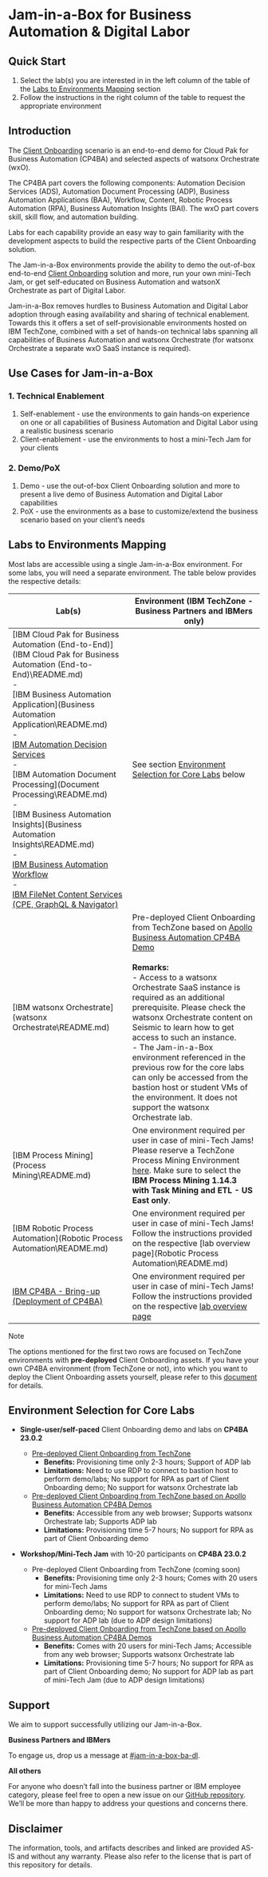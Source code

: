 # Jam-in-a-Box for Business Automation & Digital Labor

## Quick Start

1. Select the lab(s) you are interested in in the left column of the table of the [Labs to Environments Mapping](#labs-to-environments-mapping) section
2. Follow the instructions in the right column of the table to request the appropriate environment



## Introduction

The <a href="https://github.com/IBM/cp4ba-client-onboarding-scenario" target="_blank">Client Onboarding</a> scenario is an end-to-end demo for Cloud Pak for Business Automation (CP4BA) and selected aspects of watsonx Orchestrate (wxO). 

The CP4BA part covers the following components: Automation Decision Services (ADS), Automation Document Processing (ADP), Business Automation Applications (BAA), Workflow, Content, Robotic Process Automation (RPA), Business Automation Insights (BAI). The wxO part covers skill, skill flow, and automation building.

Labs for each capability provide an easy way to gain familiarity with the development aspects to build the respective parts of the Client Onboarding solution.

The Jam-in-a-Box environments provide the ability to demo the out-of-box end-to-end <a href="https://github.com/IBM/cp4ba-client-onboarding-scenario" target="_blank">Client Onboarding</a> solution and more, run your own mini-Tech Jam, or get self-educated on Business Automation and watsonX Orchestrate as part of Digital Labor.

Jam-in-a-Box removes hurdles to Business Automation and Digital Labor adoption through easing availability and sharing of technical enablement. Towards this it offers a set of self-provisionable environments hosted on IBM TechZone, combined with a set of hands-on technical labs spanning all capabilities of Business Automation and watsonx Orchestrate (for watsonx Orchestrate a separate wxO SaaS instance is required).



## Use Cases for Jam-in-a-Box

### 1. Technical Enablement

1. Self-enablement - use the environments to gain hands-on experience on one or all capabilities of Business Automation and Digital Labor using a realistic business scenario
2. Client-enablement - use the environments to host a mini-Tech Jam for your clients

### 2. Demo/PoX

1. Demo - use the out-of-box Client Onboarding solution and more to present a live demo of Business Automation and Digital Labor capabilities
2. PoX - use the environments as a base to customize/extend the business scenario based on your client’s needs



## Labs to Environments Mapping

Most labs are accessible using a single Jam-in-a-Box environment. For some labs, you will need a separate environment. The table below provides the respective details:

| Lab(s)                                                       | Environment (IBM TechZone - Business Partners and IBMers only) |
| ------------------------------------------------------------ | ------------------------------------------------------------ |
| [IBM Cloud Pak for Business Automation (End-to-End)](IBM Cloud Pak for Business Automation (End-to-End)\README.md) <br/>-<br/>[IBM Business Automation Application](Business Automation Application\README.md) <br/>-<br/>[IBM Automation Decision Services](Decisions\README.md) <br/>-<br/>[IBM Automation Document Processing](Document Processing\README.md)<br/>-<br/>[IBM Business Automation Insights](Business Automation Insights\README.md)<br/>-<br/>[IBM Business Automation Workflow](Workflow\README.md)<br/>-<br/>[IBM FileNet Content Services (CPE, GraphQL & Navigator)](Content\README.md) | See section [Environment Selection for Core Labs](#environment-selection-for-core-labs) below |
| [IBM watsonx Orchestrate](watsonx Orchestrate\README.md)     | Pre-deployed Client Onboarding from TechZone based on [Apollo Business Automation CP4BA Demo](Solutions/Client%20Onboarding/README_2302_ApolloBA_CP4BADemos.md)<br/><br/> **Remarks:**<br/>- Access to a watsonx Orchestrate SaaS instance is required as an additional prerequisite. Please check the watsonx Orchestrate content on Seismic to learn how to get access to such an instance.<br/>- The Jam-in-a-Box environment referenced in the previous row for the core labs can only be accessed from the bastion host or student VMs of the environment. It does not support the watsonx Orchestrate lab. |
| [IBM Process Mining](Process Mining\README.md)               | One environment required per user in case of mini-Tech Jams!<br/>Please reserve a TechZone Process Mining Environment <a href="https://techzone.ibm.com/collection/process-mining-with-task-mining-demo-and-etl/environments" target="_blank">here</a>. Make sure to select the **IBM Process Mining 1.14.3 with Task Mining and ETL - US East only**. |
| [IBM Robotic Process Automation](Robotic Process Automation\README.md) | One environment required per user in case of mini-Tech Jams!<br/>Follow the instructions provided on the respective [lab overview page](Robotic Process Automation\README.md) |
| [IBM CP4BA - Bring-up (Deployment of CP4BA)](Bring-up\README.md) | One environment required per user in case of mini-Tech Jams!<br/>Follow the instructions provided on the respective [lab overview page](Bring-up\README.md) |

> [!NOTE]
>
> The options mentioned for the first two rows are focused on TechZone environments with **pre-deployed** Client Onboarding assets. If you have your own CP4BA environment (from TechZone or not), into which you want to deploy the Client Onboarding assets yourself, please refer to this [document](README_other.md) for details.



## Environment Selection for Core Labs

- **Single-user/self-paced** Client Onboarding demo and labs on **CP4BA 23.0.2**
    - [Pre-deployed Client Onboarding from TechZone](Solutions/Client%20Onboarding/README.md)
        - **Benefits:** Provisioning time only 2-3 hours; Support of ADP lab
        - **Limitations:** Need to use RDP to connect to bastion host to perform demo/labs; No support for RPA as part of Client Onboarding demo; No support for watsonx Orchestrate lab
    - [Pre-deployed Client Onboarding from TechZone based on Apollo Business Automation CP4BA Demos](Solutions/Client%20Onboarding/README_2302_ApolloBA_CP4BADemos.md)
        - **Benefits:** Accessible from any web browser; Supports watsonx Orchestrate lab; Supports ADP lab
        - **Limitations:** Provisioning time 5-7 hours; No support for RPA as part of Client Onboarding demo

- **Workshop/Mini-Tech Jam** with 10-20 participants on **CP4BA 23.0.2**
    - Pre-deployed Client Onboarding from TechZone (coming soon)
        - **Benefits:** Provisioning time only 2-3 hours; Comes with 20 users for mini-Tech Jams
        - **Limitations:** Need to use RDP to connect to student VMs to perform demo/labs; No support for RPA as part of Client Onboarding demo; No support for watsonx Orchestrate lab; No support for ADP lab (due to ADP design limitations)
    - [Pre-deployed Client Onboarding from TechZone based on Apollo Business Automation CP4BA Demos](Solutions/Client%20Onboarding/README_2302_ApolloBA_CP4BADemos.md)
        - **Benefits:** Comes with 20 users for mini-Tech Jams; Accessible from any web browser; Supports watsonx Orchestrate lab
        - **Limitations:** Provisioning time 5-7 hours; No support for RPA as part of Client Onboarding demo; No support for ADP lab as part of mini-Tech Jam (due to ADP design limitations)



## Support

We aim to support successfully utilizing our Jam-in-a-Box.

**Business Partners and IBMers**

To engage us, drop us a message at [#jam-in-a-box-ba-dl](https://ibm-cloudpak-partners.slack.com/archives/C04SMFNLA3T).

**All others**

For anyone who doesn’t fall into the business partner or IBM employee category, please feel free to open a new issue on our <a href="https://github.com/IBM/cp4ba-jam-in-a-box/issues" target="_blank">GitHub repository</a>. We’ll be more than happy to address your questions and concerns there.



## Disclaimer

The information, tools, and artifacts describes and linked are provided AS-IS and without any warranty. Please also refer to the license that is part of this repository for details.
